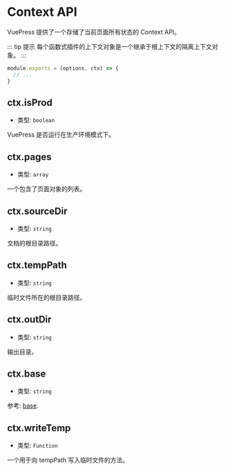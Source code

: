 # Context API

VuePress 提供了一个存储了当前页面所有状态的 Context API。

::: tip 提示
每个函数式插件的上下文对象是一个继承于根上下文的隔离上下文对象。
:::

```js
module.exports = (options, ctx) => {
  // ...
}
```

## ctx.isProd

- 类型: `boolean`

VuePress 是否运行在生产环境模式下。

## ctx.pages

- 类型: `array`

一个包含了页面对象的列表。

## ctx.sourceDir

- 类型: `string`

文档的根目录路径。

## ctx.tempPath

- 类型: `string`

临时文件所在的根目录路径。

## ctx.outDir

- 类型: `string`

输出目录。

## ctx.base

- 类型: `string`

参考: [base](../config/README.md#base).

## ctx.writeTemp

- 类型: `Function`

一个用于向 tempPath 写入临时文件的方法。
